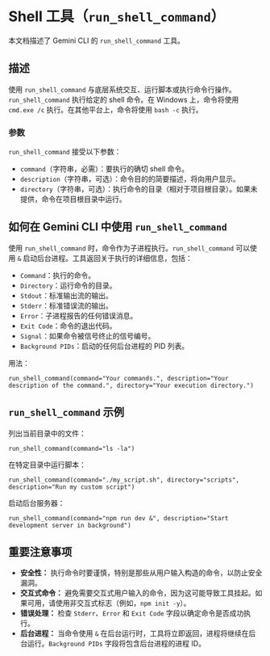 # Shell 工具（`run_shell_command`）

本文档描述了 Gemini CLI 的 `run_shell_command` 工具。

## 描述

使用 `run_shell_command` 与底层系统交互、运行脚本或执行命令行操作。`run_shell_command` 执行给定的 shell 命令。在 Windows 上，命令将使用 `cmd.exe /c` 执行。在其他平台上，命令将使用 `bash -c` 执行。

### 参数

`run_shell_command` 接受以下参数：

- `command`（字符串，必需）：要执行的确切 shell 命令。
- `description`（字符串，可选）：命令目的的简要描述，将向用户显示。
- `directory`（字符串，可选）：执行命令的目录（相对于项目根目录）。如果未提供，命令在项目根目录中运行。

## 如何在 Gemini CLI 中使用 `run_shell_command`

使用 `run_shell_command` 时，命令作为子进程执行。`run_shell_command` 可以使用 `&` 启动后台进程。工具返回关于执行的详细信息，包括：

- `Command`：执行的命令。
- `Directory`：运行命令的目录。
- `Stdout`：标准输出流的输出。
- `Stderr`：标准错误流的输出。
- `Error`：子进程报告的任何错误消息。
- `Exit Code`：命令的退出代码。
- `Signal`：如果命令被信号终止的信号编号。
- `Background PIDs`：启动的任何后台进程的 PID 列表。

用法：

```
run_shell_command(command="Your commands.", description="Your description of the command.", directory="Your execution directory.")
```

## `run_shell_command` 示例

列出当前目录中的文件：

```
run_shell_command(command="ls -la")
```

在特定目录中运行脚本：

```
run_shell_command(command="./my_script.sh", directory="scripts", description="Run my custom script")
```

启动后台服务器：

```
run_shell_command(command="npm run dev &", description="Start development server in background")
```

## 重要注意事项

- **安全性：** 执行命令时要谨慎，特别是那些从用户输入构造的命令，以防止安全漏洞。
- **交互式命令：** 避免需要交互式用户输入的命令，因为这可能导致工具挂起。如果可用，请使用非交互式标志（例如，`npm init -y`）。
- **错误处理：** 检查 `Stderr`、`Error` 和 `Exit Code` 字段以确定命令是否成功执行。
- **后台进程：** 当命令使用 `&` 在后台运行时，工具将立即返回，进程将继续在后台运行。`Background PIDs` 字段将包含后台进程的进程 ID。